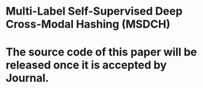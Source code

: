 # Multi-Label Self-Supervised Deep Cross-Modal Hashing (MSDCH)
# The source code of this paper will be released once it is accepted by Journal.
